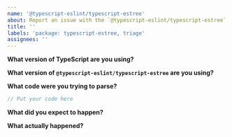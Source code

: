 ```yaml
---
name: '@typescript-eslint/typescript-estree'
about: Report an issue with the `@typescript-eslint/typescript-estree` package
title: ''
labels: 'package: typescript-estree, triage'
assignees: ''
---
```


**What version of TypeScript are you using?**

**What version of `@typescript-eslint/typescript-estree` are you using?**

**What code were you trying to parse?**

```ts
// Put your code here
```

**What did you expect to happen?**

**What actually happened?**
